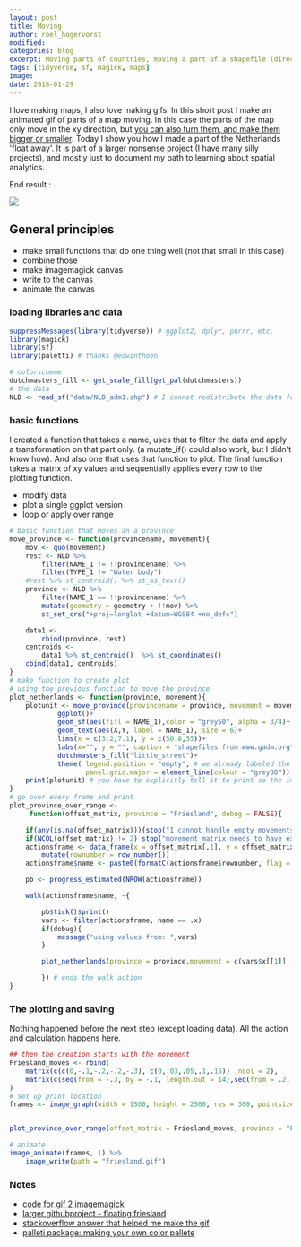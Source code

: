 ```yaml
---
layout: post
title: Moving
author: roel_hogervorst
modified:
categories: blog
excerpt: Moving parts of countries, moving a part of a shapefile (direct to gif).
tags: [tidyverse, sf, magick, maps]
image:
date: 2018-01-29
---
```


I love making maps, I also love making gifs.
In this short post I make an animated gif of parts of a map moving. In this case the parts of the map only move in the xy direction, but [you can also turn them, and make them bigger or smaller](https://r-spatial.github.io/sf/articles/sf3.html#affine-transformations).
Today I show you how I made a part of the Netherlands 'float away'. It is part of a larger nonsense project (I have many silly projects), and mostly just to document my path to learning about spatial analytics.


End result :

![ ]( 
https://cdn.rawgit.com/RMHogervorst/floating_friesland/44f7adfd/friesland.gif)

## General principles

* make small functions that do one thing well (not that small in this case)
* combine those
* make imagemagick canvas
* write to the canvas
* animate the canvas

### loading libraries and data

```r
suppressMessages(library(tidyverse)) # ggplot2, dplyr, purrr, etc.
library(magick)
library(sf)
library(paletti) # thanks @edwinthoen

# colorscheme
dutchmasters_fill <- get_scale_fill(get_pal(dutchmasters))
# the data
NLD <- read_sf("data/NLD_adm1.shp") # I cannot redistribute the data from GADM, but you can download and use it for your projects
```

### basic functions

I created a function that takes a name, uses that to filter the data and apply a transformation on that part only. (a mutate_if() could also work, but I didn't know how). And also one that uses that function to plot. The final function takes a matrix of xy values and sequentially applies every row to the plotting function.

* modify data
* plot a single ggplot version
* loop or apply over range  

```r
# basic function that moves an a province
move_province <- function(provincename, movement){
    mov <- quo(movement)
    rest <- NLD %>%
        filter(NAME_1 != !!provincename) %>%
        filter(TYPE_1 != "Water body")
    #rest %>% st_centroid() %>% st_as_text()
    province <- NLD %>%
        filter(NAME_1 == !!provincename) %>%
        mutate(geometry = geometry + !!mov) %>%
        st_set_crs("+proj=longlat +datum=WGS84 +no_defs")

    data1 <-
        rbind(province, rest)
    centroids <-
        data1 %>% st_centroid()  %>% st_coordinates()
    cbind(data1, centroids)
}
# make function to create plot
# using the previous function to move the province
plot_netherlands <- function(province, movement){
    plotunit <- move_province(provincename = province, movement = movement) %>%
            ggplot()+
            geom_sf(aes(fill = NAME_1),color = "grey50", alpha = 3/4)+
            geom_text(aes(X,Y, label = NAME_1), size = 6)+
            lims(x = c(3.2,7.1), y = c(50.8,55))+
            labs(x="", y = "", caption = "shapefiles from www.gadm.org", title = "Floating Friesland")+
            dutchmasters_fill("little_street")+
            theme( legend.position = "empty", # we already labeled the provinces
                   panel.grid.major = element_line(colour = "grey80"))
    print(plotunit) # you have to explicitly tell it to print so the image is captured
}
# go over every frame and print
plot_province_over_range <-
     function(offset_matrix, province = "Friesland", debug = FALSE){

    if(any(is.na(offset_matrix))){stop("I cannot handle empty movements, there are NA's in movement_matrix")}
    if(NCOL(offset_matrix) != 2) stop("movement_matrix needs to have exactly 2 columns")
    actionsframe <- data_frame(x = offset_matrix[,1], y = offset_matrix[,2]) %>%
        mutate(rownumber = row_number())
    actionsframe$name <- paste0(formatC(actionsframe$rownumber, flag = 0,width = 4))

    pb <- progress_estimated(NROW(actionsframe))

    walk(actionsframe$name, ~{

        pb$tick()$print()
        vars <- filter(actionsframe, name == .x)
        if(debug){
            message("using values from: ",vars)
        }

        plot_netherlands(province = province,movement = c(vars$x[[1]], vars$y[[1]]))

        }) # ends the walk action
}
```

### The plotting and saving
Nothing happened before the next step (except loading data). All the action and calculation happens here.

```r
## then the creation starts with the movement
Friesland_moves <- rbind(
    matrix(c(c(0,-.1,-.2,-.2,-.3), c(0,.03,.05,.1,.15)) ,ncol = 2),
    matrix(c(seq(from = -.3, by = -.1, length.out = 14),seq(from = .2, by = .1, length.out = 14)), ncol = 2)
)
# set up print location
frames <- image_graph(width = 1500, height = 2500, res = 300, pointsize = 5)


plot_province_over_range(offset_matrix = Friesland_moves, province = "Friesland")

# animate
image_animate(frames, 1) %>%
    image_write(path = "friesland.gif")
```


### Notes
* [code for gif 2 imagemagick](https://github.com/RMHogervorst/floating_friesland/blob/master/R/directly_to_imagemagick.R)
* [larger githubproject - floating friesland](https://github.com/RMHogervorst/floating_friesland/)
* [stackoverflow answer that helped me make the gif ](https://stackoverflow.com/questions/48344609/pipe-ggplot2-result-into-1-magick-object)
* [palleti package: making your own color pallete](https://edwinth.github.io/blog/paletti)
